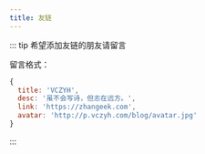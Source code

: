 ```yaml
---
title: 友链
---
```


<!-- <theme-example /> -->

<links />

::: tip 希望添加友链的朋友请留言

留言格式：

``` javascript
{
  title: 'VCZYH',
  desc: '虽不会写诗，但志在远方。', 
  link: 'https://zhangeek.com', 
  avatar: 'http://p.vczyh.com/blog/avatar.jpg'
}
```
:::

